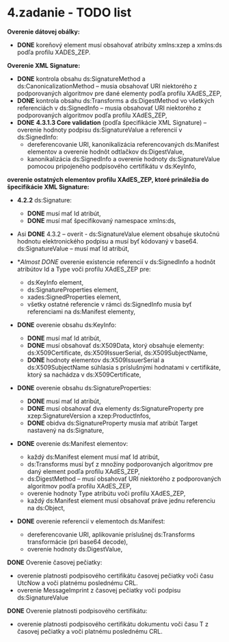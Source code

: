# 4.zadanie - TODO list

**Overenie dátovej obálky:**

- **DONE** koreňový element musí obsahovať atribúty xmlns:xzep a xmlns:ds podľa profilu XADES_ZEP.

**Overenie XML Signature:**

- **DONE** kontrola obsahu ds:SignatureMethod a ds:CanonicalizationMethod – musia obsahovať URI niektorého z podporovaných algoritmov pre dané elementy podľa profilu XAdES_ZEP,
- **DONE** kontrola obsahu ds:Transforms a ds:DigestMethod vo všetkých referenciách v ds:SignedInfo – musia obsahovať URI niektorého z podporovaných algoritmov podľa profilu XAdES_ZEP,
- **DONE**  **4.3.1.3 Core validation** (podľa špecifikácie XML Signature) – overenie hodnoty podpisu ds:SignatureValue a referencií v ds:SignedInfo:
  - dereferencovanie URI, kanonikalizácia referencovaných ds:Manifest elementov a overenie hodnôt odtlačkov ds:DigestValue,
  - kanonikalizácia ds:SignedInfo a overenie hodnoty ds:SignatureValue pomocou pripojeného podpisového certifikátu v ds:KeyInfo,

**overenie ostatných elementov profilu XAdES_ZEP, ktoré prináležia do špecifikácie XML Signature:**

- **4.2.2** ds:Signature:
  - **DONE** musí mať Id atribút,
  - **DONE** musí mať špecifikovaný namespace xmlns:ds,
- Asi **DONE** 4.3.2 – overit - ds:SignatureValue element obsahuje skutočnú hodnotu elektronického podpisu a musí byť kódovaný v base64. ds:SignatureValue – musí mať Id atribút,
- **Almost DONE* overenie existencie referencií v ds:SignedInfo a hodnôt atribútov Id a Type voči profilu XAdES_ZEP pre:
  - ds:KeyInfo element,
  - ds:SignatureProperties element,
  - xades:SignedProperties element,
  - všetky ostatné referencie v rámci ds:SignedInfo musia byť referenciami na ds:Manifest elementy,

- **DONE** overenie obsahu ds:KeyInfo:
  - **DONE** musí mať Id atribút,
  - **DONE** musí obsahovať ds:X509Data, ktorý obsahuje elementy: ds:X509Certificate, ds:X509IssuerSerial, ds:X509SubjectName,
  - **DONE** hodnoty elementov ds:X509IssuerSerial a ds:X509SubjectName súhlasia s príslušnými hodnatami v certifikáte, ktorý sa nachádza v ds:X509Certificate,

- **DONE** overenie obsahu ds:SignatureProperties:
  - **DONE** musí mať Id atribút,
  - **DONE** musí obsahovať dva elementy ds:SignatureProperty pre xzep:SignatureVersion a xzep:ProductInfos,
  - **DONE** obidva ds:SignatureProperty musia mať atribút Target nastavený na ds:Signature,

- **DONE** overenie ds:Manifest elementov:
  - každý ds:Manifest element musí mať Id atribút,
  - ds:Transforms musí byť z množiny podporovaných algoritmov pre daný element podľa profilu XAdES_ZEP,
  - ds:DigestMethod – musí obsahovať URI niektorého z podporovaných algoritmov podľa profilu XAdES_ZEP,
  - overenie hodnoty Type atribútu voči profilu XAdES_ZEP,
  - každý ds:Manifest element musí obsahovať práve jednu referenciu na ds:Object,

- **DONE** overenie referencií v elementoch ds:Manifest:
  - dereferencovanie URI, aplikovanie príslušnej ds:Transforms transformácie (pri base64 decode),
  - overenie hodnoty ds:DigestValue,

**DONE** Overenie časovej pečiatky:

- overenie platnosti podpisového certifikátu časovej pečiatky voči času UtcNow a voči platnému poslednému CRL.
- overenie MessageImprint z časovej pečiatky voči podpisu ds:SignatureValue

**DONE** Overenie platnosti podpisového certifikátu:

- overenie platnosti podpisového certifikátu dokumentu voči času T z časovej pečiatky a voči platnému poslednému CRL.
